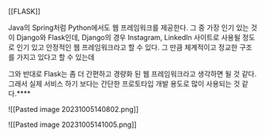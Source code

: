 [[FLASK]]


Java의 Spring처럼 Python에서도 웹 프레임워크를 제공한다. 
그 중 가장 인기 있는 것이 Django와 Flask인데, 
Django의 경우 Instagram, LinkedIn 사이트로 사용될 정도로 인기 있고 안정적인 웹 프레임워크라고 할 수 있다. 
그 만큼 체계적이고 정교한 구조를 가지고 있다고 할 수 있는데 

그와 반대로 Flask는 좀 더 간편하고 경량화 된 웹 프레임워크라고 생각하면 될 것 같다. 
그래서 실제 서비스 하기 보다는 간단한 프로토타입 개발 용도로 많이 사용되는 것 같다.****




![[Pasted image 20231005140802.png]]


![[Pasted image 20231005141005.png]]